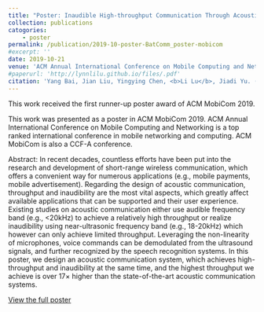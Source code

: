 ```yaml
---
title: "Poster: Inaudible High-throughput Communication Through Acoustic Signals"
collection: publications
catogories: 
    - poster
permalink: /publication/2019-10-poster-BatComm_poster-mobicom
#excerpt: ''
date: 2019-10-21
venue: 'ACM Annual International Conference on Mobile Computing and Networking (ACM MobiCom 2019)'
#paperurl: 'http://lynnlilu.github.io/files/.pdf'
citation: 'Yang Bai, Jian Liu, Yingying Chen, <b>Li Lu</b>, Jiadi Yu. (2019). &quot;Poster: Inaudible High-throughput Communication Through Acoustic Signals.&quot; <i>ACM MobiCom 2019</i>. Los Cabos, Mexico. pp. 79:1-79:3. doi: 10.1145/3300061.3343405.'
---
```


This work received the first runner-up poster award of ACM MobiCom 2019.

This work was presented as a poster in ACM MobiCom 2019. ACM Annual International Conference on Mobile Computing and Networking is a top ranked international conference in mobile networking and computing. ACM MobiCom is also a CCF-A conference. 

Abstract: In recent decades, countless efforts have been put into the research and development of short-range wireless communication, which offers a convenient way for numerous applications (e.g., mobile payments, mobile advertisement). Regarding the design of acoustic communication, throughput and inaudibility are the most vital aspects, which greatly affect available applications that can be supported and their user experience. Existing studies on acoustic communication either use audible frequency band (e.g., <20kHz) to achieve a relatively high throughput or realize inaudibility using near-ultrasonic frequency band (e.g., 18-20kHz) which however can only achieve limited throughput. Leveraging the non-linearity of microphones, voice commands can be demodulated from the ultrasound signals, and further recognized by the speech recognition systems. In this poster, we design an acoustic communication system, which achieves high-throughput and inaudibility at the same time, and the highest throughput we achieve is over 17× higher than the state-of-the-art acoustic communication systems.

[View the full poster](https://dl.acm.org/citation.cfm?id=3343405)

